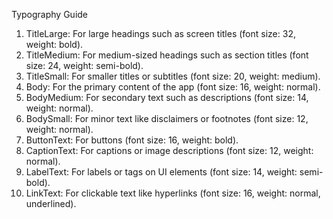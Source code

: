 Typography Guide
1. TitleLarge: For large headings such as screen titles (font size: 32, weight: bold).
2. TitleMedium: For medium-sized headings such as section titles (font size: 24, weight: semi-bold).
3. TitleSmall: For smaller titles or subtitles (font size: 20, weight: medium).
4. Body: For the primary content of the app (font size: 16, weight: normal).
5. BodyMedium: For secondary text such as descriptions (font size: 14, weight: normal).
6. BodySmall: For minor text like disclaimers or footnotes (font size: 12, weight: normal).
7. ButtonText: For buttons (font size: 16, weight: bold).
8. CaptionText: For captions or image descriptions (font size: 12, weight: normal).
9. LabelText: For labels or tags on UI elements (font size: 14, weight: semi-bold).
10. LinkText: For clickable text like hyperlinks (font size: 16, weight: normal, underlined).
